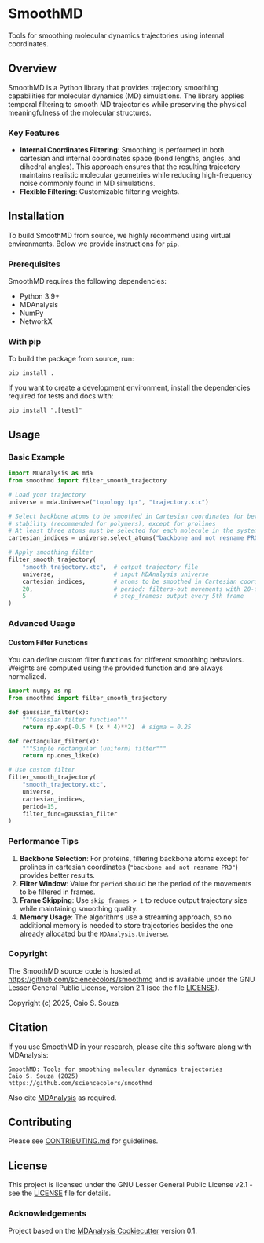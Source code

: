 SmoothMD
==============================

Tools for smoothing molecular dynamics trajectories using internal coordinates.

## Overview

SmoothMD is a Python library that provides trajectory smoothing capabilities for molecular dynamics (MD) simulations. The library applies temporal filtering to smooth MD trajectories while preserving the physical meaningfulness of the molecular structures.

### Key Features

- **Internal Coordinates Filtering**: Smoothing is performed in both cartesian and internal coordinates space (bond lengths, angles, and dihedral angles). This approach ensures that the resulting trajectory maintains realistic molecular geometries while reducing high-frequency noise commonly found in MD simulations.
- **Flexible Filtering**: Customizable filtering weights.

## Installation

To build SmoothMD from source,
we highly recommend using virtual environments.
Below we provide instructions for `pip`.

### Prerequisites

SmoothMD requires the following dependencies:
- Python 3.9+
- MDAnalysis
- NumPy
- NetworkX

### With pip

To build the package from source, run:

```
pip install .
```

If you want to create a development environment, install
the dependencies required for tests and docs with:

```
pip install ".[test]"
```

## Usage

### Basic Example

```python
import MDAnalysis as mda
from smoothmd import filter_smooth_trajectory

# Load your trajectory
universe = mda.Universe("topology.tpr", "trajectory.xtc")

# Select backbone atoms to be smoothed in Cartesian coordinates for better
# stability (recommended for polymers), except for prolines
# At least three atoms must be selected for each molecule in the system
cartesian_indices = universe.select_atoms("backbone and not resname PRO").ids

# Apply smoothing filter
filter_smooth_trajectory(
    "smooth_trajectory.xtc",  # output trajectory file
    universe,                 # input MDAnalysis universe
    cartesian_indices,        # atoms to be smoothed in Cartesian coordinates
    20,                       # period: filters-out movements with 20-frames long period
    5                         # step_frames: output every 5th frame
)
```

### Advanced Usage

#### Custom Filter Functions

You can define custom filter functions for different smoothing behaviors. Weights are computed using the provided function and are always normalized.

```python
import numpy as np
from smoothmd import filter_smooth_trajectory

def gaussian_filter(x):
    """Gaussian filter function"""
    return np.exp(-0.5 * (x * 4)**2)  # sigma = 0.25

def rectangular_filter(x):
    """Simple rectangular (uniform) filter"""
    return np.ones_like(x)

# Use custom filter
filter_smooth_trajectory(
    "smooth_trajectory.xtc",
    universe,
    cartesian_indices,
    period=15,
    filter_func=gaussian_filter
)
```

### Performance Tips

1. **Backbone Selection**: For proteins, filtering backbone atoms except for prolines in cartesian coordinates (`"backbone and not resname PRO"`) provides better results.
2. **Filter Window**: Value for `period` should be the period of the movements to be filtered in frames.
3. **Frame Skipping**: Use `skip_frames > 1` to reduce output trajectory size while maintaining smoothing quality.
4. **Memory Usage**: The algorithms use a streaming approach, so no additional memory is needed to store trajectories besides the one already allocated bu the `MDAnalysis.Universe`.

### Copyright

The SmoothMD source code is hosted at https://github.com/sciencecolors/smoothmd
and is available under the GNU Lesser General Public License, version 2.1 (see the file [LICENSE](https://github.com/sciencecolors/smoothmd/blob/main/LICENSE)).

Copyright (c) 2025, Caio S. Souza

## Citation

If you use SmoothMD in your research, please cite this software along with MDAnalysis:

```
SmoothMD: Tools for smoothing molecular dynamics trajectories
Caio S. Souza (2025)
https://github.com/sciencecolors/smoothmd
```

Also cite [MDAnalysis](https://github.com/MDAnalysis/mdanalysis#citation) as required.

## Contributing

Please see [CONTRIBUTING.md](CONTRIBUTING.md) for guidelines.

## License

This project is licensed under the GNU Lesser General Public License v2.1 - see the [LICENSE](LICENSE) file for details.

### Acknowledgements

Project based on the
[MDAnalysis Cookiecutter](https://github.com/MDAnalysis/cookiecutter-mda) version 0.1.
